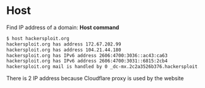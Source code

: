 # Host
Find IP address of a domain: **Host command**

```bash
$ host hackersploit.org
hackersploit.org has address 172.67.202.99
hackersploit.org has address 104.21.44.180
hackersploit.org has IPv6 address 2606:4700:3036::ac43:ca63
hackersploit.org has IPv6 address 2606:4700:3031::6815:2cb4
hackersploit.org mail is handled by 0 _dc-mx.2c2a3526b376.hackersploit.org.
```
There is 2 IP address because Cloudflare proxy is used by the website
